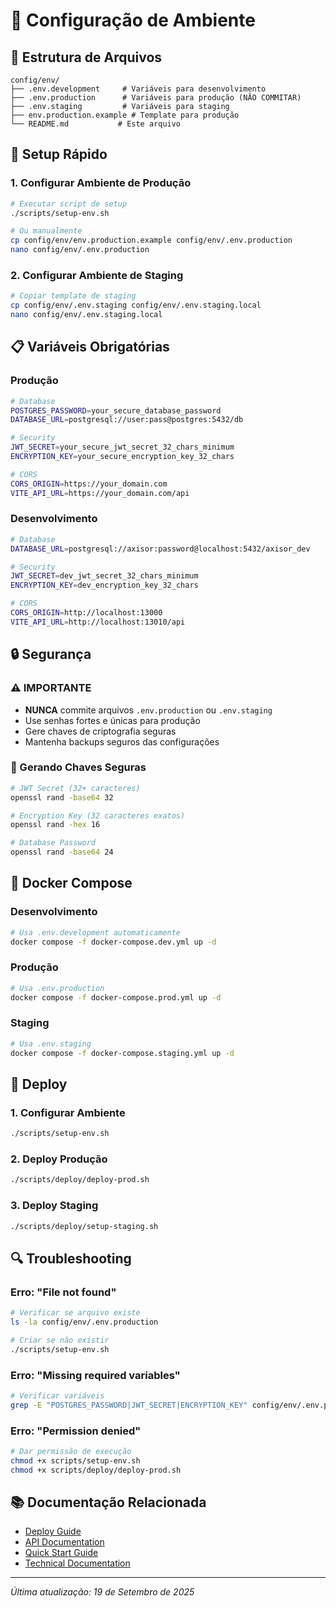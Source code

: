 # 🔧 Configuração de Ambiente

## 📁 Estrutura de Arquivos

```
config/env/
├── .env.development     # Variáveis para desenvolvimento
├── .env.production      # Variáveis para produção (NÃO COMMITAR)
├── .env.staging         # Variáveis para staging
├── env.production.example # Template para produção
└── README.md           # Este arquivo
```

## 🚀 Setup Rápido

### 1. Configurar Ambiente de Produção
```bash
# Executar script de setup
./scripts/setup-env.sh

# Ou manualmente
cp config/env/env.production.example config/env/.env.production
nano config/env/.env.production
```

### 2. Configurar Ambiente de Staging
```bash
# Copiar template de staging
cp config/env/.env.staging config/env/.env.staging.local
nano config/env/.env.staging.local
```

## 📋 Variáveis Obrigatórias

### Produção
```bash
# Database
POSTGRES_PASSWORD=your_secure_database_password
DATABASE_URL=postgresql://user:pass@postgres:5432/db

# Security
JWT_SECRET=your_secure_jwt_secret_32_chars_minimum
ENCRYPTION_KEY=your_secure_encryption_key_32_chars

# CORS
CORS_ORIGIN=https://your_domain.com
VITE_API_URL=https://your_domain.com/api
```

### Desenvolvimento
```bash
# Database
DATABASE_URL=postgresql://axisor:password@localhost:5432/axisor_dev

# Security
JWT_SECRET=dev_jwt_secret_32_chars_minimum
ENCRYPTION_KEY=dev_encryption_key_32_chars

# CORS
CORS_ORIGIN=http://localhost:13000
VITE_API_URL=http://localhost:13010/api
```

## 🔒 Segurança

### ⚠️ IMPORTANTE
- **NUNCA** commite arquivos `.env.production` ou `.env.staging`
- Use senhas fortes e únicas para produção
- Gere chaves de criptografia seguras
- Mantenha backups seguros das configurações

### 🔑 Gerando Chaves Seguras
```bash
# JWT Secret (32+ caracteres)
openssl rand -base64 32

# Encryption Key (32 caracteres exatos)
openssl rand -hex 16

# Database Password
openssl rand -base64 24
```

## 🐳 Docker Compose

### Desenvolvimento
```bash
# Usa .env.development automaticamente
docker compose -f docker-compose.dev.yml up -d
```

### Produção
```bash
# Usa .env.production
docker compose -f docker-compose.prod.yml up -d
```

### Staging
```bash
# Usa .env.staging
docker compose -f docker-compose.staging.yml up -d
```

## 🚀 Deploy

### 1. Configurar Ambiente
```bash
./scripts/setup-env.sh
```

### 2. Deploy Produção
```bash
./scripts/deploy/deploy-prod.sh
```

### 3. Deploy Staging
```bash
./scripts/deploy/setup-staging.sh
```

## 🔍 Troubleshooting

### Erro: "File not found"
```bash
# Verificar se arquivo existe
ls -la config/env/.env.production

# Criar se não existir
./scripts/setup-env.sh
```

### Erro: "Missing required variables"
```bash
# Verificar variáveis
grep -E "POSTGRES_PASSWORD|JWT_SECRET|ENCRYPTION_KEY" config/env/.env.production
```

### Erro: "Permission denied"
```bash
# Dar permissão de execução
chmod +x scripts/setup-env.sh
chmod +x scripts/deploy/deploy-prod.sh
```

## 📚 Documentação Relacionada

- [Deploy Guide](../README_MARGIN_GUARD.md)
- [API Documentation](../MARGIN_GUARD_API_DOCS.md)
- [Quick Start Guide](../MARGIN_GUARD_QUICK_START.md)
- [Technical Documentation](../MARGIN_GUARD_DOCUMENTATION.md)

---

*Última atualização: 19 de Setembro de 2025*
